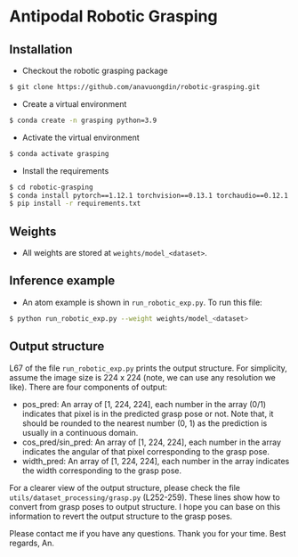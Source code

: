 # Antipodal Robotic Grasping
## Installation
- Checkout the robotic grasping package
```bash
$ git clone https://github.com/anavuongdin/robotic-grasping.git
```

- Create a virtual environment
```bash
$ conda create -n grasping python=3.9
```

- Activate the virtual environment
```bash
$ conda activate grasping
```

- Install the requirements
```bash
$ cd robotic-grasping
$ conda install pytorch==1.12.1 torchvision==0.13.1 torchaudio==0.12.1 cudatoolkit=11.3 -c pytorch
$ pip install -r requirements.txt
```

## Weights
- All weights are stored at `weights/model_<dataset>`.

## Inference example
- An atom example is shown in `run_robotic_exp.py`. To run this file:

```bash
$ python run_robotic_exp.py --weight weights/model_<dataset>
```

## Output structure

L67 of the file `run_robotic_exp.py` prints the output structure. For simplicity, assume the image size is 224 x 224 (note, we can use any resolution we like). There are four components of output:
- pos_pred: An array of [1, 224, 224], each number in the array (0/1) indicates that pixel is in the predicted grasp pose or not. Note that, it should be rounded to the nearest number (0, 1) as the prediction is usually in a continuous domain.
- cos_pred/sin_pred: An array of [1, 224, 224], each number in the array indicates the angular of that pixel corresponding to the grasp pose.
- width_pred: An array of [1, 224, 224], each number in the array indicates the width corresponding to the grasp pose.

For a clearer view of the output structure, please check the file `utils/dataset_processing/grasp.py` (L252-259). These lines show how to convert from grasp poses to output structure. I hope you can base on this information to revert the output structure to the grasp poses.

Please contact me if you have any questions. Thank you for your time. Best regards, An.
